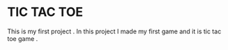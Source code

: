 # TIC TAC TOE
This is my first project .
In this project I made my first game and it is tic tac toe game .
